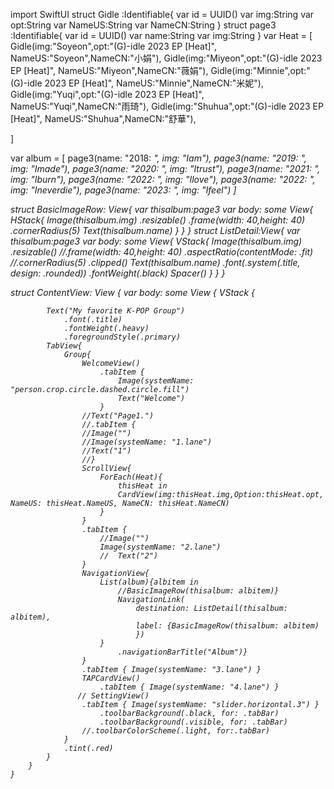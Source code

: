 import SwiftUI
struct Gidle :Identifiable{
    var id = UUID()
    var img:String
    var opt:String
    var NameUS:String
    var NameCN:String
}
struct page3 :Identifiable{
    var id = UUID()
    var name:String
    var img:String
}
var Heat = [
    Gidle(img:"Soyeon",opt:"(G)-idle 2023 EP [Heat]", NameUS:"Soyeon",NameCN:"小娟"),
    Gidle(img:"Miyeon",opt:"(G)-idle 2023 EP [Heat]", NameUS:"Miyeon",NameCN:"薇娟"),
    Gidle(img:"Minnie",opt:"(G)-idle 2023 EP [Heat]", NameUS:"Minnie",NameCN:"米妮"),
    Gidle(img:"Yuqi",opt:"(G)-idle 2023 EP [Heat]", NameUS:"Yuqi",NameCN:"雨琦"),
    Gidle(img:"Shuhua",opt:"(G)-idle 2023 EP [Heat]", NameUS:"Shuhua",NameCN:"舒華"),
    
]

var album = [
    page3(name: "2018: <I am>", img: "Iam"),
    page3(name: "2019: <I made>", img: "Imade"),
    page3(name: "2020: <I trust>", img: "Itrust"),
    page3(name: "2021: <I burn>", img: "Iburn"),
    page3(name: "2022: <I love>", img: "Ilove"),
    page3(name: "2022: <I NEVER DIE>", img: "Ineverdie"),
    page3(name: "2023: <I feel>", img: "Ifeel")
]

struct BasicImageRow: View{
    var thisalbum:page3
    var body: some View{
        HStack{
            Image(thisalbum.img)
                .resizable()
                .frame(width: 40,height: 40)
                .cornerRadius(5)
            Text(thisalbum.name)
        }
    }
}
struct ListDetail:View{
    var thisalbum:page3
    var body: some View{
        VStack{
            Image(thisalbum.img)
                .resizable()
                //.frame(width: 40,height: 40)
                .aspectRatio(contentMode: .fit)
                //.cornerRadius(5)
                .clipped()
            Text(thisalbum.name)
                .font(.system(.title, design: .rounded))
                .fontWeight(.black)
            Spacer()
        }
    }
}

struct ContentView: View {
    var body: some View {
        VStack {
            
            Text("My favorite K-POP Group")
                .font(.title)
                .fontWeight(.heavy)
                .foregroundStyle(.primary)
            TabView{
                Group{
                    WelcomeView()
                        .tabItem { 
                            Image(systemName: "person.crop.circle.dashed.circle.fill")
                            Text("Welcome")
                        }
                    //Text("Page1.")
                    //.tabItem { 
                    //Image("")
                    //Image(systemName: "1.lane")
                    //Text("1")
                    //}
                    ScrollView{
                        ForEach(Heat){
                            thisHeat in           
                            CardView(img:thisHeat.img,Option:thisHeat.opt, NameUS: thisHeat.NameUS, NameCN: thisHeat.NameCN)
                        }
                    }
                    .tabItem { 
                        //Image("")
                        Image(systemName: "2.lane")
                        //  Text("2")
                    }
                    NavigationView{
                        List(album){albitem in
                            //BasicImageRow(thisalbum: albitem)}
                            NavigationLink(
                                destination: ListDetail(thisalbum: albitem),
                                label: {BasicImageRow(thisalbum: albitem)
                                })
                        }
                            .navigationBarTitle("Album")}
                    }
                    .tabItem { Image(systemName: "3.lane") }
                    TAPCardView()
                        .tabItem { Image(systemName: "4.lane") }
                   // SettingView()
                    .tabItem { Image(systemName: "slider.horizontal.3") }
                        .toolbarBackground(.black, for: .tabBar)   
                        .toolbarBackground(.visible, for: .tabBar)
                    //.toolbarColorScheme(.light, for:.tabBar)
                }
                .tint(.red)
            }
        }
    }
